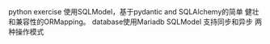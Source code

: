 python exercise 
使用SQLModel，基于pydantic and SQLAlchemy的简单 健壮和兼容性的ORMapping。
database使用Mariadb
SQLModel 支持同步和异步 两种操作模式

